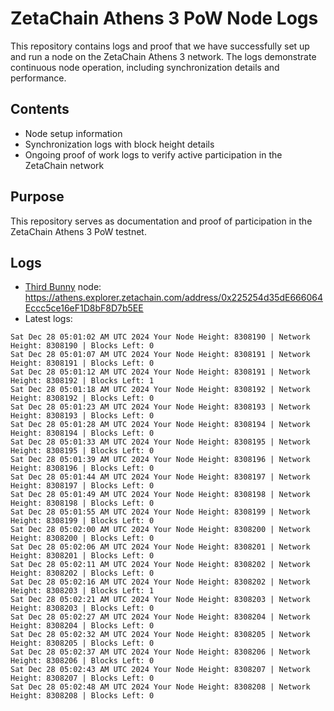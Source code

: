 # ZetaChain Athens 3 PoW Node Logs
This repository contains logs and proof that we have successfully set up and run a node on the ZetaChain Athens 3 network. The logs demonstrate continuous node operation, including synchronization details and performance.

## Contents
- Node setup information
- Synchronization logs with block height details
- Ongoing proof of work logs to verify active participation in the ZetaChain network

## Purpose
This repository serves as documentation and proof of participation in the ZetaChain Athens 3 PoW testnet.

## Logs

- [Third Bunny](https://thirdbunny.xyz/) node: https://athens.explorer.zetachain.com/address/0x225254d35dE666064Eccc5ce16eF1D8bF8D7b5EE
- Latest logs:
```
Sat Dec 28 05:01:02 AM UTC 2024 Your Node Height: 8308190 | Network Height: 8308190 | Blocks Left: 0
Sat Dec 28 05:01:07 AM UTC 2024 Your Node Height: 8308191 | Network Height: 8308191 | Blocks Left: 0
Sat Dec 28 05:01:12 AM UTC 2024 Your Node Height: 8308191 | Network Height: 8308192 | Blocks Left: 1
Sat Dec 28 05:01:18 AM UTC 2024 Your Node Height: 8308192 | Network Height: 8308192 | Blocks Left: 0
Sat Dec 28 05:01:23 AM UTC 2024 Your Node Height: 8308193 | Network Height: 8308193 | Blocks Left: 0
Sat Dec 28 05:01:28 AM UTC 2024 Your Node Height: 8308194 | Network Height: 8308194 | Blocks Left: 0
Sat Dec 28 05:01:33 AM UTC 2024 Your Node Height: 8308195 | Network Height: 8308195 | Blocks Left: 0
Sat Dec 28 05:01:39 AM UTC 2024 Your Node Height: 8308196 | Network Height: 8308196 | Blocks Left: 0
Sat Dec 28 05:01:44 AM UTC 2024 Your Node Height: 8308197 | Network Height: 8308197 | Blocks Left: 0
Sat Dec 28 05:01:49 AM UTC 2024 Your Node Height: 8308198 | Network Height: 8308198 | Blocks Left: 0
Sat Dec 28 05:01:55 AM UTC 2024 Your Node Height: 8308199 | Network Height: 8308199 | Blocks Left: 0
Sat Dec 28 05:02:00 AM UTC 2024 Your Node Height: 8308200 | Network Height: 8308200 | Blocks Left: 0
Sat Dec 28 05:02:06 AM UTC 2024 Your Node Height: 8308201 | Network Height: 8308201 | Blocks Left: 0
Sat Dec 28 05:02:11 AM UTC 2024 Your Node Height: 8308202 | Network Height: 8308202 | Blocks Left: 0
Sat Dec 28 05:02:16 AM UTC 2024 Your Node Height: 8308202 | Network Height: 8308203 | Blocks Left: 1
Sat Dec 28 05:02:21 AM UTC 2024 Your Node Height: 8308203 | Network Height: 8308203 | Blocks Left: 0
Sat Dec 28 05:02:27 AM UTC 2024 Your Node Height: 8308204 | Network Height: 8308204 | Blocks Left: 0
Sat Dec 28 05:02:32 AM UTC 2024 Your Node Height: 8308205 | Network Height: 8308205 | Blocks Left: 0
Sat Dec 28 05:02:37 AM UTC 2024 Your Node Height: 8308206 | Network Height: 8308206 | Blocks Left: 0
Sat Dec 28 05:02:43 AM UTC 2024 Your Node Height: 8308207 | Network Height: 8308207 | Blocks Left: 0
Sat Dec 28 05:02:48 AM UTC 2024 Your Node Height: 8308208 | Network Height: 8308208 | Blocks Left: 0
```
